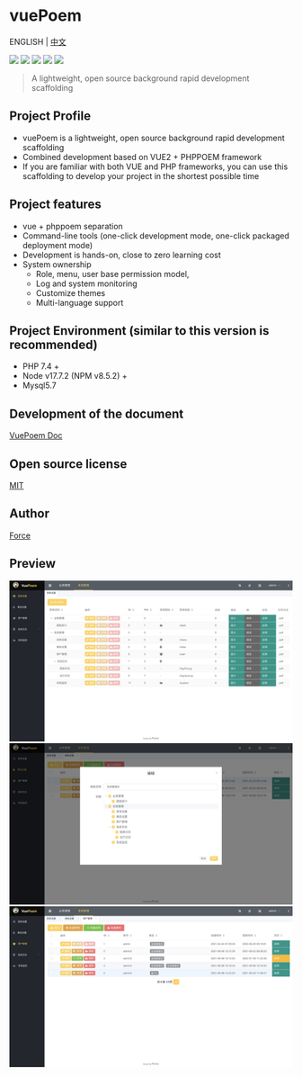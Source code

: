 # vuePoem
ENGLISH | [中文](./README_CN.MD)

![](https://img.shields.io/badge/php-@phppoem-purple.svg?style=flat)
![](https://img.shields.io/badge/js-@vue-gree.svg?style=flat)
![](https://img.shields.io/badge/ui-@elementUI-blue.svg?style=flat)
![](https://img.shields.io/badge/font-@fontawesome-red.svg?style=flat)
![](https://img.shields.io/badge/License-@MIT-yellow.svg?style=flat)

> A lightweight, open source background rapid development scaffolding

## Project Profile
- vuePoem is a lightweight, open source background rapid development scaffolding
- Combined development based on VUE2 + PHPPOEM framework
- If you are familiar with both VUE and PHP frameworks, you can use this scaffolding to develop your project in the shortest possible time

## Project features
- vue + phppoem separation
- Command-line tools (one-click development mode, one-click packaged deployment mode)
- Development is hands-on, close to zero learning cost
- System ownership
  - Role, menu, user base permission model,
  - Log and system monitoring
  - Customize themes
  - Multi-language support

## Project Environment (similar to this version is recommended)
- PHP 7.4 +
- Node v17.7.2 (NPM v8.5.2) +
- Mysql5.7

## Development of the document
[VuePoem Doc](https://vuepoem.easybhu.cn/doc/en/)

## Open source license
[MIT](LICENSE)

## Author
[Force](https://www.easybhu.cn)

## Preview
![show-0](./vue/static/imgs/1.png)
![show-1](./vue/static/imgs/2.png)
![show-2](./vue/static/imgs/3.png)

